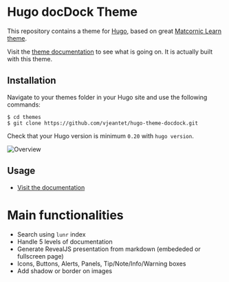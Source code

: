 # Hugo docDock Theme

This repository contains a theme for [Hugo](https://gohugo.io/), based on great [Matcornic Learn theme](https://github.com/matcornic/hugo-theme-learn/).

Visit the [theme documentation](https://vjeantet.github.io/hugo-docdock-doc/) to see what is going on. It is actually built with this theme.

## Installation
Navigate to your themes folder in your Hugo site and use the following commands:
```
$ cd themes
$ git clone https://github.com/vjeantet/hugo-theme-docdock.git
```

Check that your Hugo version is minimum `0.20` with `hugo version`.

![Overview](https://github.com/vjeantet/hugo-theme-docdock/raw/master/images/tn.png)

## Usage

- [Visit the documentation](https://vjeantet.github.io/hugo-docdock-doc/)

# Main functionalities

- Search using `lunr` index
- Handle 5 levels of documentation
- Generate RevealJS presentation from markdown (embededed or fullscreen page)
- Icons, Buttons, Alerts, Panels, Tip/Note/Info/Warning boxes
- Add shadow or border on images

